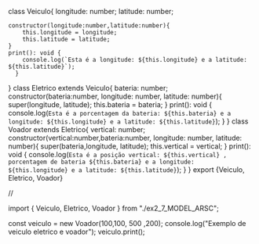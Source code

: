 class Veiculo{
    longitude: number;
    latitude: number;

    constructor(longitude:number,latitude:number){
        this.longitude = longitude;
        this.latitude = latitude;
    }
    print(): void {
        console.log(`Esta é a longitude: ${this.longitude} e a latitude: ${this.latitude}`);
      }
}
class Eletrico extends Veiculo{
    bateria: number;
    constructor(bateria:number, longitude: number, latitude: number){
        super(longitude, latitude);
        this.bateria = bateria;
    }
    print(): void {
        console.log(`Esta é a porcentagem da bateria: ${this.bateria} e a longitude: ${this.longitude} e a latitude: ${this.latitude}`);
      }
}
class Voador extends Eletrico{
    vertical: number;
    constructor(vertical:number,bateria:number, longitude: number, latitude: number){
        super(bateria,longitude, latitude);
        this.vertical = vertical;
    }
    print(): void {
        console.log(`Esta é a posição vertical: ${this.vertical} , porcentagem de bateria ${this.bateria} e a longitude: ${this.longitude} e a latitude: ${this.latitude}`);
      }
}
export {Veiculo, Eletrico, Voador}

//

import { Veiculo, Eletrico, Voador } from "./ex2_7_MODEL_ARSC";

const veiculo = new Voador(100,100, 500 ,200);
console.log("Exemplo de veiculo eletrico e voador");
veiculo.print();

